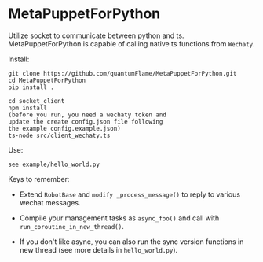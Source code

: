 # MetaPuppetForPython

Utilize socket to communicate between python and ts. 
MetaPuppetForPython is capable of calling native ts functions from `Wechaty`.

Install:  

	git clone https://github.com/quantumFlame/MetaPuppetForPython.git
	cd MetaPuppetForPython
    pip install .

    cd socket_client
    npm install 
    (before you run, you need a wechaty token and 
    update the create config.json file following 
    the example config.example.json)
    ts-node src/client_wechaty.ts

Use:

	see example/hello_world.py

Keys to remember:
* Extend `RobotBase` and `modify _process_message()` to reply to various wechat messages.

* Compile your management tasks as `async_foo()` and call with `run_coroutine_in_new_thread()`. 

* If you don't like async, you can also run the sync version functions in new thread (see more details in `hello_world.py`).
